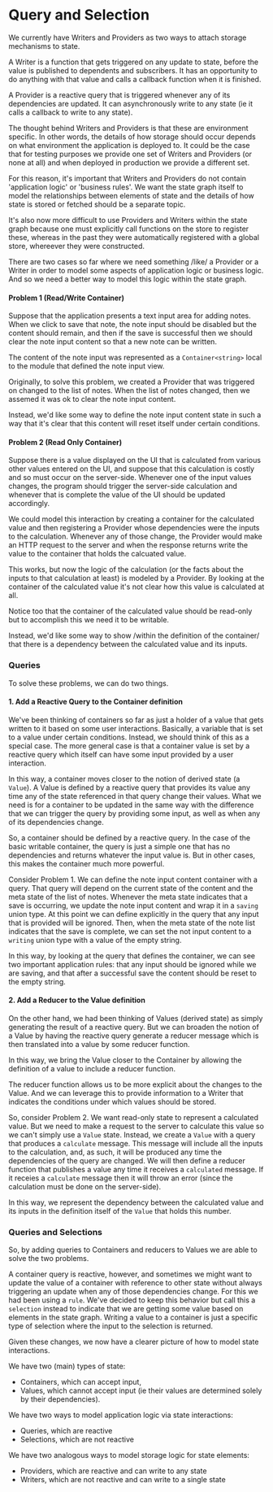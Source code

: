 # Query and Selection

We currently have Writers and Providers as two ways to attach
storage mechanisms to state.

A Writer is a function that gets triggered on any update to state,
before the value is published to dependents and subscribers. It has
an opportunity to do anything with that value and calls a callback
function when it is finished.

A Provider is a reactive query that is triggered whenever any of
its dependencies are updated. It can asynchronously write to any
state (ie it calls a callback to write to any state).

The thought behind Writers and Providers is that these are environment
specific. In other words, the details of how storage should occur
depends on what environment the application is deployed to. It could
be the case that for testing purposes we provide one set of Writers
and Providers (or none at all) and when deployed in production we
provide a different set.

For this reason, it's important that Writers and Providers do not
contain 'application logic' or 'business rules'. We want the state
graph itself to model the relationships between elements of state
and the details of how state is stored or fetched should be a separate
topic.

It's also now more difficult to use Providers and Writers within
the state graph because one must explicitly call functions on the
store to register these, whereas in the past they were automatically
registered with a global store, whereever they were constructed.

There are two cases so far where we need something /like/ a Provider or
a Writer in order to model some aspects of application logic or
business logic. And so we need a better way to model this logic within
the state graph.

#### Problem 1 (Read/Write Container)

Suppose that the application presents a text input area for adding notes.
When we click to save that note, the note input should be disabled but
the content should remain, and then if the save is successful then we
should clear the note input content so that a new note can be written.

The content of the note input was represented as a `Container<string>`
local to the module that defined the note input view.

Originally, to solve this problem, we created a Provider that was triggered
on changed to the list of notes. When the list of notes changed, then we
assemed it was ok to clear the note input content.

Instead, we'd like some way to define the note input content state in
such a way that it's clear that this content will reset itself under
certain conditions.

#### Problem 2 (Read Only Container)

Suppose there is a value displayed on the UI that is calculated from
various other values entered on the UI, and suppose that this calculation
is costly and so must occur on the server-side. Whenever one of the
input values changes, the program should trigger the server-side calculation
and whenever that is complete the value of the UI should be updated
accordingly.

We could model this interaction by creating a container for the calculated
value and then registering a Provider whose dependencies were the
inputs to the calculation. Whenever any of those change, the Provider would
make an HTTP request to the server and when the response returns write
the value to the container that holds the calcuated value.

This works, but now the logic of the calculation (or the facts about the
inputs to that calculation at least) is modeled by a Provider. By looking
at the container of the calculated value it's not clear how this value
is calculated at all.

Notice too that the container of the calculated value should be read-only but
to accomplish this we need it to be writable.

Instead, we'd like some way to show /within the definition of the container/
that there is a dependency between the calculated value and its inputs.

### Queries

To solve these problems, we can do two things.

#### 1. Add a Reactive Query to the Container definition

We've been thinking of containers so far as just a holder of a value that
gets written to it based on some user interactions. Basically, a variable
that is set to a value under certain conditions. Instead, we should think
of this as a special case. The more general case is that a container value
is set by a reactive query which itself can have some input provided by
a user interaction.

In this way, a container moves closer to the notion of derived state
(a `Value`). A Value is defined by a reactive query that provides its value
any time any of the state referenced in that query change their values.
What we need is for a container to be updated in the same way with the
difference that we can trigger the query by providing some input, as well
as when any of its dependencies change.

So, a container should be defined by a reactive query. In the case of the
basic writable container, the query is just a simple one that has no
dependencies and returns whatever the input value is. But in other cases,
this makes the container much more powerful.

Consider Problem 1. We can define the note input content container with
a query. That query will depend on the current state of the content and
the meta state of the list of notes. Whenever the meta state indicates
that a save is occurring, we update the note input content and wrap it
in a `saving` union type. At this point we can define explicitly in the
query that any input that is provided will be ignored. Then, when the
meta state of the note list indicates that the save is complete, we can
set the not input content to a `writing` union type with a value of the
empty string.

In this way, by looking at the query that defines the container, we can
see two important application rules: that any input should be ignored
while we are saving, and that after a successful save the content should
be reset to the empty string.

#### 2. Add a Reducer to the Value definition

On the other hand, we had been thinking of Values (derived state) as
simply generating the result of a reactive query. But we can broaden
the notion of a Value by having the reactive query generate a
reducer message which is then translated into a value by some reducer
function.

In this way, we bring the Value closer to the Container by allowing
the definition of a value to include a reducer function.

The reducer function allows us to be more explicit about the changes
to the Value. And we can leverage this to provide information to a
Writer that indicates the conditions under which values should be
stored.

So, consider Problem 2. We want read-only state to represent a calculated
value. But we need to make a request to the server to calculate this
value so we can't simply use a `Value` state. Instead, we create a
`Value` with a query that produces a `calculate` message. This message
will include all the inputs to the calculation, and, as such, it will
be produced any time the dependencies of the query are changed. We will
then define a reducer function that publishes a value any time it
receives a `calculated` message. If it receies a `calculate` message
then it will throw an error (since the calculation must be done on
the server-side).

In this way, we represent the dependency between the calculated value
and its inputs in the definition itself of the `Value` that holds this
number.

### Queries and Selections

So, by adding queries to Containers and reducers to Values we are able
to solve the two problems.

A container query is reactive, however, and sometimes we might want to
update the value of a container with reference to other state without
always triggering an update when any of those dependencies change. For this
we had been using a `rule`. We've decided to keep this behavior but call
this a `selection` instead to indicate that we are getting some value
based on elements in the state graph. Writing a value to a container is
just a specific type of selection where the input to the selection is
returned.

Given these changes, we now have a clearer picture of how to model state
interactions.

We have two (main) types of state:
- Containers, which can accept input,
- Values, which cannot accept input (ie their values are determined
solely by their dependencies).

We have two ways to model application logic via state interactions:
- Queries, which are reactive
- Selections, which are not reactive

We have two analogous ways to model storage logic for state elements:
- Providers, which are reactive and can write to any state
- Writers, which are not reactive and can write to a single state